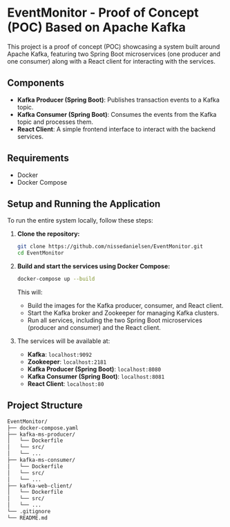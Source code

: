 # EventMonitor - Proof of Concept (POC) Based on Apache Kafka

This project is a proof of concept (POC) showcasing a system built around Apache Kafka, featuring two Spring Boot microservices (one producer and one consumer) along with a React client for interacting with the services.

## Components

- **Kafka Producer (Spring Boot)**: Publishes transaction events to a Kafka topic.
- **Kafka Consumer (Spring Boot)**: Consumes the events from the Kafka topic and processes them.
- **React Client**: A simple frontend interface to interact with the backend services.

## Requirements

- Docker
- Docker Compose

## Setup and Running the Application

To run the entire system locally, follow these steps:

1. **Clone the repository:**
    ```bash
    git clone https://github.com/nissedanielsen/EventMonitor.git
    cd EventMonitor
    ```

2. **Build and start the services using Docker Compose:**
    ```bash
    docker-compose up --build
    ```
   This will:
   - Build the images for the Kafka producer, consumer, and React client.
   - Start the Kafka broker and Zookeeper for managing Kafka clusters.
   - Run all services, including the two Spring Boot microservices (producer and consumer) and the React client.

3. The services will be available at:
    - **Kafka**: `localhost:9092`
    - **Zookeeper**: `localhost:2181`
    - **Kafka Producer (Spring Boot)**: `localhost:8080`
    - **Kafka Consumer (Spring Boot)**: `localhost:8081`
    - **React Client**: `localhost:80`

## Project Structure

```bash
EventMonitor/
├── docker-compose.yaml
├── kafka-ms-producer/
│   └── Dockerfile
│   └── src/
│   └── ...
├── kafka-ms-consumer/
│   └── Dockerfile
│   └── src/
│   └── ...
├── kafka-web-client/
│   └── Dockerfile
│   └── src/
│   └── ...
└── .gitignore
└── README.md